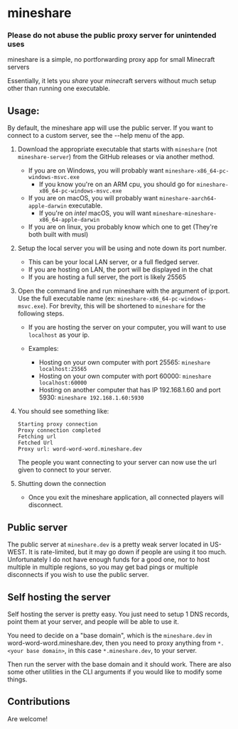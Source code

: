 # mineshare

### Please do not abuse the public proxy server for unintended uses

mineshare is a simple, no portforwarding proxy app for small Minecraft servers

Essentially, it lets you _share_ your *mine*craft servers without much setup other than running one executable.

## Usage:

By default, the mineshare app will use the public server. If you want to connect to
a custom server, see the --help menu of the app.

1. Download the appropriate executable that starts with `mineshare` (not `mineshare-server`)
   from the GitHub releases or via another method.
   - If you are on Windows, you will probably want `mineshare-x86_64-pc-windows-msvc.exe`
      - If you know you're on an ARM cpu, you should go for `mineshare-x86_64-pc-windows-msvc.exe`
   - If you are on macOS, you will probably want `mineshare-aarch64-apple-darwin` executable.
      - If you're on *intel* macOS, you will want `mineshare-mineshare-x86_64-apple-darwin`
   - If you are on linux, you probably know which one to get (They're both built with musl)
   
3. Setup the local server you will be using and note down its port number.
   - This can be your local LAN server, or a full fledged server.
   - If you are hosting on LAN, the port will be displayed in the chat
   - If you are hosting a full server, the port is likely 25565
4. Open the command line and run mineshare with the argument of ip:port.
   Use the full executable name (ex: `mineshare-x86_64-pc-windows-msvc.exe`). For brevity, this will be shortened to `mineshare` for the following steps.

   - If you are hosting the server on your computer, you will want to use
     `localhost` as your ip.
   - Examples:

     - Hosting on your own computer with port 25565:
       `mineshare localhost:25565`
     - Hosting on your own computer with port 60000:
       `mineshare localhost:60000`
     - Hosting on another computer that has IP 192.168.1.60 and port 5930:
       `mineshare 192.168.1.60:5930`

6. You should see something like:

   ```
   Starting proxy connection
   Proxy connection completed
   Fetching url
   Fetched Url
   Proxy url: word-word-word.mineshare.dev
   ```

   The people you want connecting to your server can now use the url given to connect to your server.

7. Shutting down the connection
   - Once you exit the mineshare application, all connected players will disconnect.

## Public server

The public server at `mineshare.dev` is a pretty weak server located in US-WEST.
It is rate-limited, but it may go down if people are using it too much.
Unfortunately I do not have enough funds for a good one, nor to host multiple in multiple regions, so you may get
bad pings or multiple disconnects if you wish to use the public server.


## Self hosting the server

Self hosting the server is pretty easy. You just need to setup 1 DNS records, point them at your server,
and people will be able to use it.

You need to decide on a "base domain", which is the `mineshare.dev` in word-word-word.mineshare.dev,
then you need to proxy anything from `*.<your base domain>`, in this case `*.mineshare.dev`, to your
server.

Then run the server with the base domain and it should work.
There are also some other utilities in the CLI arguments if you would like to modify some things.

## Contributions

Are welcome!
